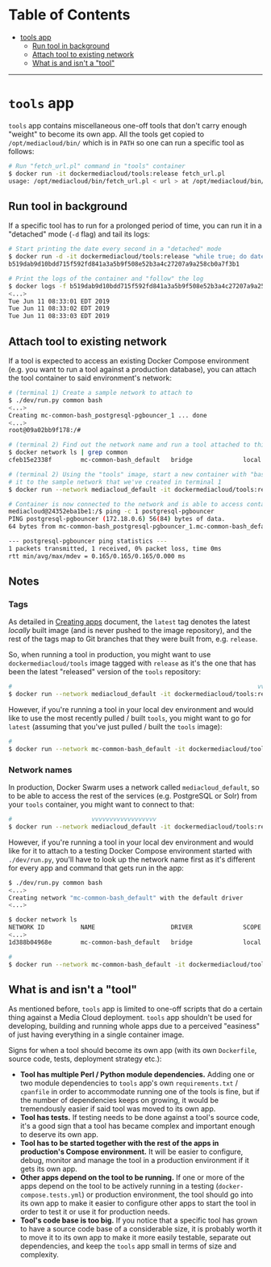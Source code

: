 <!-- MEDIACLOUD-TOC-START -->

Table of Contents
=================

   * [tools app](#tools-app)
      * [Run tool in background](#run-tool-in-background)
      * [Attach tool to existing network](#attach-tool-to-existing-network)
      * [What is and isn't a "tool"](#what-is-and-isnt-a-tool)

----
<!-- MEDIACLOUD-TOC-END -->


# `tools` app

`tools` app contains miscellaneous one-off tools that don't carry enough "weight" to become its own app. All the tools get copied to `/opt/mediacloud/bin/` which is in `PATH` so one can run a specific tool as follows:

```bash
# Run "fetch_url.pl" command in "tools" container
$ docker run -it dockermediacloud/tools:release fetch_url.pl
usage: /opt/mediacloud/bin/fetch_url.pl < url > at /opt/mediacloud/bin/fetch_url.pl line 16.
```

## Run tool in background

If a specific tool has to run for a prolonged period of time, you can run it in a "detached" mode (`-d` flag) and tail its logs:

```bash
# Start printing the date every second in a "detached" mode
$ docker run -d -it dockermediacloud/tools:release "while true; do date; sleep 1; done" 
b519dab9d10bdd715f592fd841a3a5b9f508e52b3a4c27207a9a258cb0a7f3b1

# Print the logs of the container and "follow" the log
$ docker logs -f b519dab9d10bdd715f592fd841a3a5b9f508e52b3a4c27207a9a258cb0a7f3b1
<...>
Tue Jun 11 08:33:01 EDT 2019
Tue Jun 11 08:33:02 EDT 2019
Tue Jun 11 08:33:03 EDT 2019
```

## Attach tool to existing network

If a tool is expected to access an existing Docker Compose environment (e.g. you want to run a tool against a production database), you can attach the tool container to said environment's network:

```bash
# (terminal 1) Create a sample network to attach to
$ ./dev/run.py common bash
<...>
Creating mc-common-bash_postgresql-pgbouncer_1 ... done
<...>
root@09a02bb9f178:/#
```

```bash
# (terminal 2) Find out the network name and run a tool attached to this network
$ docker network ls | grep common
cfeb15e2338f        mc-common-bash_default   bridge              local

# (terminal 2) Using the "tools" image, start a new container with "bash" set as command and attach
# it to the sample network that we've created in terminal 1
$ docker run --network mediacloud_default -it dockermediacloud/tools:release bash

# Container is now connected to the network and is able to access containers in it
mediacloud@24352eba1be1:/$ ping -c 1 postgresql-pgbouncer
PING postgresql-pgbouncer (172.18.0.6) 56(84) bytes of data.
64 bytes from mc-common-bash_postgresql-pgbouncer_1.mc-common-bash_default (172.18.0.6): icmp_seq=1 ttl=64 time=0.165 ms

--- postgresql-pgbouncer ping statistics ---
1 packets transmitted, 1 received, 0% packet loss, time 0ms
rtt min/avg/max/mdev = 0.165/0.165/0.165/0.000 ms
```

## Notes

### Tags

As detailed in [Creating apps](creating_apps.markdown) document, the `latest` tag denotes the latest *locally* built image (and is never pushed to the image repository), and the rest of the tags map to Git branches that they were built from, e.g. `release`.

So, when running a tool in production, you might want to use `dockermediacloud/tools` image tagged with `release` as it's the one that has been the latest "released" version of the `tools` repository:

```bash
#                                                                    vvvvvvv
$ docker run --network mediacloud_default -it dockermediacloud/tools:release bash
```

However, if you're running a tool in your local dev environment and would like to use the most recently pulled / built `tools`, you might want to go for `latest` (assuming that you've just pulled / built the `tools` image):

```bash
#                                                                        vvvvvv
$ docker run --network mc-common-bash_default -it dockermediacloud/tools:latest bash
```

### Network names

In production, Docker Swarm uses a network called `mediacloud_default`, so to be able to access the rest of the services (e.g. PostgreSQL or Solr) from your `tools` container, you might want to connect to that:

```bash
#                      vvvvvvvvvvvvvvvvvv
$ docker run --network mediacloud_default -it dockermediacloud/tools:release bash
```

However, if you're running a tool in your local dev environment and would like for it to attach to a testing Docker Compose environment started with `./dev/run.py`, you'll have to look up the network name first as it's different for every app and command that gets run in the app:

```bash
$ ./dev/run.py common bash
<...>
Creating network "mc-common-bash_default" with the default driver
<...>

$ docker network ls
NETWORK ID          NAME                     DRIVER              SCOPE
<...>
1d388b04968e        mc-common-bash_default   bridge              local

#                                                                        vvvvvv
$ docker run --network mc-common-bash_default -it dockermediacloud/tools:latest bash
```

## What is and isn't a "tool"

As mentioned before, `tools` app is limited to one-off scripts that do a certain thing against a Media Cloud deployment. `tools` app shouldn't be used for developing, building and running whole apps due to a perceived "easiness" of just having everything in a single container image.

Signs for when a tool should become its own app (with its own `Dockerfile`, source code, tests, deployment strategy etc.):

* **Tool has multiple Perl / Python module dependencies.** Adding one or two module dependencies to `tools` app's own `requirements.txt` / `cpanfile` in order to accommodate running one of the tools is fine, but if the number of dependencies keeps on growing, it would be tremendously easier if said tool was moved to its own app.
* **Tool has tests.** If testing needs to be done against a tool's source code, it's a good sign that a tool has became complex and important enough to deserve its own app.
* **Tool has to be started together with the rest of the apps in production's Compose environment.** It will be easier to configure, debug, monitor and manage the tool in a production environment if it gets its own app.
* **Other apps depend on the tool to be running.** If one or more of the apps depend on the tool to be actively running in a testing (`docker-compose.tests.yml`) or production environment, the tool should go into its own app to make it easier to configure other apps to start the tool in order to test it or use it for production needs.
* **Tool's code base is too big.** If you notice that a specific tool has grown to have a source code base of a considerable size, it is probably worth it to move it to its own app to make it more easily testable, separate out dependencies, and keep the `tools` app small in terms of size and complexity.

